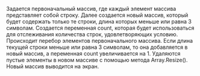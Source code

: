 Задается первоначальный массив, где каждый элемент массива представляет собой строку.
Далее создается новый массив, который будет содержать только те строки, длина которых меньше или равна 3 символам.
Создается переменная count, которая будет использоваться для отслеживания количества строк, удовлетворяющих условию.
Происходит перебор элементов первоначального массива. Если длина текущей строки меньше или равна 3 символам, то она добавляется в новый массив, а переменная count увеличивается на 1.
Удаляются пустые элементы в новом массиве с помощью метода Array.Resize().
Новый массив выводится на экран.